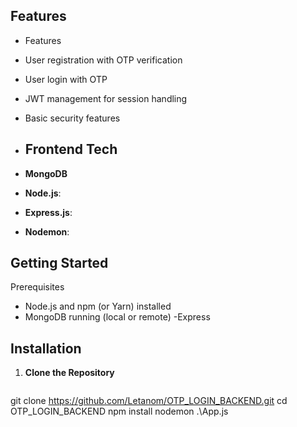 ## Features

- Features
- User registration with OTP verification
- User login with OTP
- JWT management for session handling
- Basic security features

- ## Frontend Tech
- **MongoDB** 
- **Node.js**: 
- **Express.js**: 
- **Nodemon**: 



## Getting Started
Prerequisites
- Node.js and npm (or Yarn) installed
- MongoDB running (local or remote)
-Express

## Installation

1. **Clone the Repository**

   ```bash
git clone https://github.com/Letanom/OTP_LOGIN_BACKEND.git
cd OTP_LOGIN_BACKEND
npm install
nodemon .\App.js 







  
